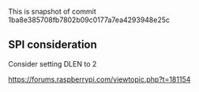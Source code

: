 This is snapshot of commit 1ba8e385708fb7802b09c0177a7ea4293948e25c

## SPI consideration

Consider setting DLEN to 2

https://forums.raspberrypi.com/viewtopic.php?t=181154
